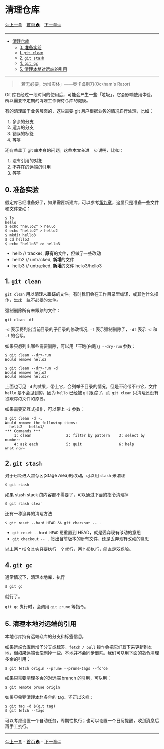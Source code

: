 # 清理仓库

[⇦上一章](10.md) - [首页🏠](index.md) - [下一章⇨](12.md)

---

- [清理仓库](#清理仓库)
  - [0. 准备实验](#0-准备实验)
  - [1. `git clean`](#1-git-clean)
  - [2. `git stash`](#2-git-stash)
  - [4. `git gc`](#4-git-gc)
  - [5. 清理本地对远端的引用](#5-清理本地对远端的引用)

---

> 「若无必要，勿增实体」——奥卡姆剃刀(Ockham's Razor)

Git 库在经过一段时间的使用后，可能会产生一些「垃圾」，它会影响使用体验，所以需要不定期的清理工作保持仓库的健康。

有的清理属于业务层面的，这些需要 git 用户根据业务的情况自行处理，比如：

1. 多余的分支
2. 遗弃的分支
3. 错误的标签
4. 等等

还有些属于 git 库本身的问题，这些本文会进一步说明，比如：

1. 没有引用的对象
2. 不存在的远端的引用
3. 等等

## 0. 准备实验

假定库已经准备好了，如果需要新建库，可以参考[第九章](09.md)，这里只是准备一些文件和文件变动：

```plaintext
$ ls
hello
$ echo "hello2" > hello
$ echo "hello2" > hello2
$ mkdir hello3
$ cd hello3
$ echo "hello3" >> hello3
```

* hello // tracked, **原有**的文件，但做了一些改动
* hello2 // untracked, **新增**的文件
* hello3 // untracked, **新增**的文件 hello3/hello3

## 1. `git clean`

`git clean` 用以清理未跟踪的文件。有时我们会在工作目录里编译，或其他什么操作，生成一些不必要的文件。

强制删除所有未跟踪的文件：

```plaintext
git clean -df
```

`-d` 表示要列出当前目录的子目录的修改情况, `-f` 表示强制删除了，`-df` 表示 `-d` 和 `-f` 的合写。

如果只想列出哪些需要删除，可以用「干跑(白跑)」`--dry-run` 参数：

```plaintext
$ git clean --dry-run
Would remove hello2

$ git clean --dry-run -d
Would remove hello2
Would remove hello3/
```

上面也可见 `-d` 的效果，带上它，会列举子目录的情况。但是不论带不带它，文件 `hello` 是不会见到的，因为 `hello` 已经被 git 跟踪了，而 `git clean` 只清理还没有被跟踪的文件的原因。

如果需要交互式操作，可以带上 `-i` 参数：

```plaintext
$ git clean -d -i
Would remove the following items:
  hello2   hello3/
*** Commands ***
    1: clean                2: filter by pattern    3: select by numbers
    4: ask each             5: quit                 6: help
What now>
```

## 2. `git stash`

对于已经进入暂存区(Stage Area)的改动，可以用 `stash` 来清理

```plaintext
$ git stash
```

如果 stash stack 的内容都不需要了，可以通过下面的指令清理掉

```plaintext
$ git stash clear
```

还有一种诡异的清理方法

```plaintext
$ git reset --hard HEAD && git checkout -- .
```

* `git reset --hard HEAD` 硬重置到 HEAD，就是丢弃现有改动的意思
* `git checkout -- .` 签出当前版本的所有文件，还是丢弃现有改动的意思

以上两个指令其实只要执行一个就行，两个都执行，简直是双保险。

## 4. `git gc`

通常情况下，清理本地库，执行

```plaintext
$ git gc
```

就行了。

`git gc` 执行时，会调用 `git prune` 等指令。

## 5. 清理本地对远端的引用

本地仓库持有远端仓库的分支和标签信息。

如果远端仓库新增了分支或标签，`fetch / pull` 操作会把它们取下来更新到本地，但如果远端仓库删掉一些，本地并不会同步删除。我们可以用下面的指令清理多余的引用：

```plaintext
$ git fetch origin --prune --prune-tags --force
```

如果只需要清理多余的对远端 branch 的引用，可以用：

```plaintext
$ git remote prune origin
```

如果只需要清理本地多余的 tag，还可以这样：

```plaintext
$ git tag -d $(git tag)
$ git fetch --tags
```

可以考虑设置一个自动任务，周期性执行；也可以设置一个日历提醒，收到消息后再手工执行。

---

[⇦上一章](10.md) - [首页🏠](index.md) - [下一章⇨](12.md)
